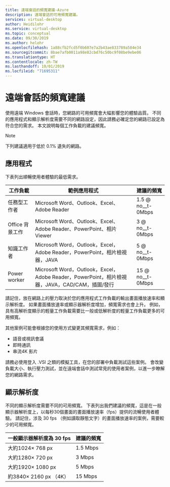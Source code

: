 ```yaml
---
title: 遠端會話的頻寬建議-Azure
description: 遠端會話的可用頻寬建議。
services: virtual-desktop
author: Heidilohr
ms.service: virtual-desktop
ms.topic: conceptual
ms.date: 09/30/2019
ms.author: helohr
ms.openlocfilehash: 1a88cfb2fcd5f0b607e7a2b43ae833789a584e34
ms.sourcegitcommit: 8bae7afb0011a98e82cbd76c50bc9f08be9ebe06
ms.translationtype: HT
ms.contentlocale: zh-TW
ms.lasthandoff: 10/01/2019
ms.locfileid: "71695311"
---
```

# <a name="bandwidth-recommendations-for-remote-sessions"></a>遠端會話的頻寬建議

使用遠端 Windows 會話時，您網路的可用頻寬會大幅影響您的體驗品質。 不同的應用程式和顯示解析度需要不同的網路設定，因此請務必確定您的網路已設定為符合您的需求。 本文說明每個工作負載的建議頻寬。

>[!NOTE]
>下列建議適用于低於 0.1% 遺失的網路。

## <a name="applications"></a>應用程式

下表列出順暢使用者體驗的最低需求。 

|工作負載        |範例應用程式                                                                                           |建議的頻寬|
|----------------|--------------------------------------------------------------------------------------------------------------|---------------------|
|任務型工作者     |Microsoft Word、Outlook、Excel、Adobe Reader                                                                  |1.5 @ no__t-0Mbps             |
|Office 背景工作   |Microsoft Word、Outlook、Excel、Adobe Reader、PowerPoint、相片 Viewer                                        |3 @ no__t-0Mbps               |
|知識工作者|Microsoft Word，Outlook，Excel，Adobe Reader，PowerPoint，相片檢視器，JAVA                                  |5 @ no__t-0Mbps               |
|Power worker    |Microsoft Word，Outlook，Excel，Adobe Reader，PowerPoint，相片檢視器，JAVA，CAD/CAM，插圖/發行|15 @ no__t-0Mbps              |

請記住，放在網路上的壓力取決於您的應用程式工作負載的輸出畫面播放速率和顯示解析度。 如果畫面播放速率或顯示器解析度增加，頻寬需求也會上升。 例如，具有高解析度顯示的輕量工作負載需要比一般或低解析度的輕量工作負載更多的可用頻寬。

其他案例可能會根據您的使用方式變更其頻寬需求，例如：

- 語音或視訊會議
- 即時通訊
- 串流4K 影片

請務必使用登入 .VSI 之類的模擬工具，在您的部署中負載測試這些案例。 會改變負載大小、執行壓力測試，並在遠端會話中測試常見的使用者案例，以進一步瞭解您的網路需求。 

## <a name="display-resolutions"></a>顯示解析度

不同的顯示解析度需要不同的可用頻寬。 下表列出我們建議的頻寬，這是在一般顯示器解析度上，以每秒30個畫面的畫面播放速率（fps）提供的流暢使用者體驗。 請記住，涉及 30 fps （例如讀取靜態文字）的畫面播放速率的案例，需要較少的可用頻寬。 

|一般顯示器解析度為 30 fps    |建議的頻寬|
|-----------------------------------------|---------------------|
|大約1024× 768 px                      |1.5 Mbps             |
|大約1280× 720 px                      |3 Mbps               |
|大約1920× 1080 px                     |5 Mbps               |
|約3840× 2160 px （4K）                |15 Mbps              |
